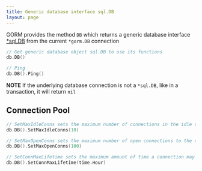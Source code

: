 ```yaml
---
title: Generic database interface sql.DB
layout: page
---
```


GORM provides the method `DB` which returns a generic database interface [*sql.DB](http://golang.org/pkg/database/sql/#DB) from the current `*gorm.DB` connection

```go
// Get generic database object sql.DB to use its functions
db.DB()

// Ping
db.DB().Ping()
```

**NOTE** If the underlying database connection is not a `*sql.DB`, like in a transaction, it will return `nil`

## Connection Pool

```go
// SetMaxIdleConns sets the maximum number of connections in the idle connection pool.
db.DB().SetMaxIdleConns(10)

// SetMaxOpenConns sets the maximum number of open connections to the database.
db.DB().SetMaxOpenConns(100)

// SetConnMaxLifetime sets the maximum amount of time a connection may be reused.
db.DB().SetConnMaxLifetime(time.Hour)
```
